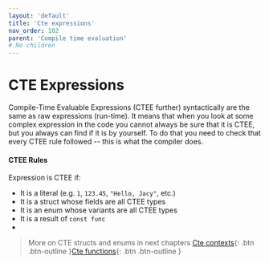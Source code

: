 ```yaml
---
layout: 'default'
title: 'Cte expressions'
nav_order: 102
parent: 'Compile time evaluation'
# No children
---
```


# CTE Expressions

Compile-Time Evaluable Expressions (CTEE further) syntactically are the same as raw expressions (run-time). It means
that when you look at some complex expression in the code you cannot always be sure that it is CTEE, but you always can
find if it is by yourself. To do that you need to check that every CTEE rule followed -- this is what the compiler does.

#### CTEE Rules

Expression is CTEE if:

* It is a literal (e.g. `1`, `123.45`, `"Hello, Jacy"`, etc.)
* It is a struct whose fields are all CTEE types
* It is an enum whose variants are all CTEE types
* It is a result of `const func` 
* 
> More on CTE structs and enums in next chapters
[Cte contexts](compile-time-evaluation/cte-contexts.md){: .btn .btn-outline }[Cte functions](compile-time-evaluation/cte-functions.md){: .btn .btn-outline }